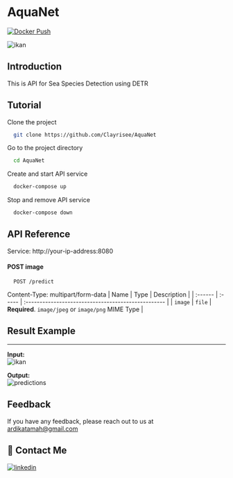 # AquaNet

[![Docker Push](https://github.com/Clayrisee/AquaNet/workflows/docker-build-push/badge.svg)](https://github.com/Clayrisee/AquaNet/actions)

![ikan](https://user-images.githubusercontent.com/54859935/134394744-38dfcfb3-06db-4304-8b33-1fdd89bfd3ef.jpg)

## Introduction
This is API for Sea Species Detection using DETR

## Tutorial

Clone the project

```bash
  git clone https://github.com/Clayrisee/AquaNet
```

Go to the project directory

```bash
  cd AquaNet
```

Create and start API service

```bash
  docker-compose up
```

Stop and remove API service

```bash
  docker-compose down
```

  
## API Reference

Service: http://your-ip-address:8080

#### POST image

```http
  POST /predict
```
Content-Type: multipart/form-data
| Name    | Type   | Description                                         |
| :------ | :----- | :-------------------------------------------------- |
| `image` | `file` | **Required**. `image/jpeg` or `image/png` MIME Type |


## Result Example

---

**Input:**<br>
![ikan](https://user-images.githubusercontent.com/54859935/134394744-38dfcfb3-06db-4304-8b33-1fdd89bfd3ef.jpg)

**Output:**<br>
![predictions](https://user-images.githubusercontent.com/54859935/134395234-25e75485-93a9-4518-a86f-54fb9a24cec6.jpg)
  
## Feedback

If you have any feedback, please reach out to us at ardikatamah@gmail.com

  
## 🔗 Contact Me
[![linkedin](https://img.shields.io/badge/linkedin-0A66C2?style=for-the-badge&logo=linkedin&logoColor=white)](https://www.linkedin.com/in/haikalardikatama/)

  
